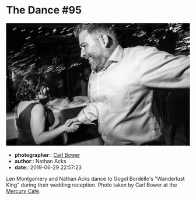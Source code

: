 # The Dance \#95

![Len Montgomery and Nathan Acks dance](assets/2019-06-29-set-4-the-dance-95.webp)

* **photographer**:: [Carl Bower](https://carlbowerphotos.com)  
* **author**:: Nathan Acks  
* **date**:: 2019-06-29 22:57:23

Len Montgomery and Nathan Acks dance to Gogol Bordello's "Wanderlust King" during their wedding reception. Photo taken by Carl Bower at the [Mercury Cafe](http://mercurycafe.com).
